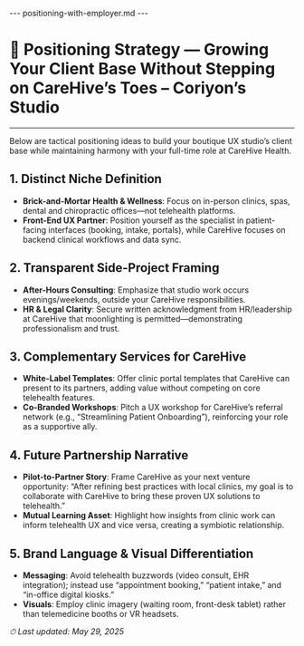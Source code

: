 --- positioning-with-employer.md ---
# 📌 Positioning Strategy — Growing Your Client Base Without Stepping on CareHive’s Toes – Coriyon’s Studio

---

Below are tactical positioning ideas to build your boutique UX studio’s client base while maintaining harmony with your full-time role at CareHive Health.

## 1. Distinct Niche Definition

* **Brick-and-Mortar Health & Wellness**: Focus on in-person clinics, spas, dental and chiropractic offices—not telehealth platforms.  
* **Front-End UX Partner**: Position yourself as the specialist in patient-facing interfaces (booking, intake, portals), while CareHive focuses on backend clinical workflows and data sync.

## 2. Transparent Side-Project Framing

* **After-Hours Consulting**: Emphasize that studio work occurs evenings/weekends, outside your CareHive responsibilities.  
* **HR & Legal Clarity**: Secure written acknowledgment from HR/leadership at CareHive that moonlighting is permitted—demonstrating professionalism and trust.

## 3. Complementary Services for CareHive

* **White-Label Templates**: Offer clinic portal templates that CareHive can present to its partners, adding value without competing on core telehealth features.  
* **Co-Branded Workshops**: Pitch a UX workshop for CareHive’s referral network (e.g., “Streamlining Patient Onboarding”), reinforcing your role as a supportive ally.

## 4. Future Partnership Narrative

* **Pilot-to-Partner Story**: Frame CareHive as your next venture opportunity: “After refining best practices with local clinics, my goal is to collaborate with CareHive to bring these proven UX solutions to telehealth.”  
* **Mutual Learning Asset**: Highlight how insights from clinic work can inform telehealth UX and vice versa, creating a symbiotic relationship.

## 5. Brand Language & Visual Differentiation

* **Messaging**: Avoid telehealth buzzwords (video consult, EHR integration); instead use “appointment booking,” “patient intake,” and “in-office digital kiosks.”  
* **Visuals**: Employ clinic imagery (waiting room, front-desk tablet) rather than telemedicine booths or VR headsets.

_⏱ Last updated: May 29, 2025_
